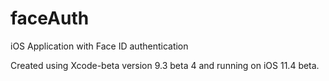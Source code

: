 # faceAuth
iOS Application with Face ID authentication


Created using Xcode-beta version 9.3 beta 4 and running on iOS 11.4 beta.
